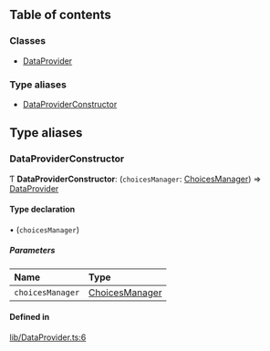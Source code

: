## Table of contents

### Classes

- [DataProvider](../wiki/Class-DataProvider)

### Type aliases

- [DataProviderConstructor](../wiki/Module-lib/DataProvider#dataproviderconstructor)

## Type aliases

### DataProviderConstructor

Ƭ **DataProviderConstructor**: (`choicesManager`: [ChoicesManager](../wiki/Class-ChoicesManager)) => [DataProvider](../wiki/Class-DataProvider)

#### Type declaration

• (`choicesManager`)

##### Parameters

| Name | Type |
| :------ | :------ |
| `choicesManager` | [ChoicesManager](../wiki/Class-ChoicesManager) |

#### Defined in

[lib/DataProvider.ts:6](https://github.com/P0ulpy/Configurateur-OakAddins/blob/74cfff5/src/lib/DataProvider.ts#L6)
